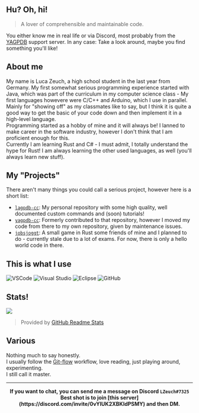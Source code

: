 ## Hu? Oh, hi!
> A lover of comprehensible and maintainable code.

You either know me in real life or via Discord, most probably from the [YAGPDB](https://yagpdb.xyz/) support server.
In any case: Take a look around, maybe you find something you'll like!

## About me
My name is Luca Zeuch, a high school student in the last year from Germany. My first somewhat serious programming experience started with Java, which was part of the curriculum in my computer science class - My first languages howevere were C/C++ and Arduino, which I use in parallel. Mainly for "showing off" as my classmates like to say, but I think it is quite a good way to get the basic of your code down and then implement it in a high-level language.<br/>
Programming started as a hobby of mine and it will always be! I lanned to make career in the software industry, however I don't think that I am proficient enough for this.<br>
Currently I am learning Rust and C# - I must admit, I totally understand the hype for Rust! I am always learning the other used languages, as well (you'll always learn new stuff).

## My "Projects"
There aren't many things you could call a serious project, however here is a short list:

- [`lagpdb-cc`](https://github.com/l-zeuch/lagpdb-cc): My personal repository with some high quality, well documented custom commands and (soon) tutorials!
- [`yagpdb-cc`](https://github.com/yagpdb-cc/yagpdb-cc): Formerly contributed to that repository, however I moved my code from there to my own repository, given by maintenance issues.
- [`jobsjoggt`](https://github.com/Goldscar1/Jobsjoggt): A small game in Rust some friends of mine and I planned to do - currently stale due to a lot of exams. For now, there is only a hello world code in there.


## This is what I use
![VSCode](https://img.shields.io/static/v1?label=VSCode&message=1.53.1-stable&style=for-the-badge&color=007ACC&logo=visual-studio-code)
![Visual Studio](https://img.shields.io/static/v1?label=Visual%20Studio&message=2019&style=for-the-badge&color=5C2D91&logo=visual-studio)
![Eclipse](https://img.shields.io/static/v1?label=Eclipse-IDE&message=2020-6&style=for-the-badge&color=Cb812C&logo=eclipse)
![GitHub](https://img.shields.io/static/v1?label=GitHub&message=l-zeuch&color=191717&style=for-the-badge&logo=github)

## Stats!
<img align="center" src="https://github-readme-stats.vercel.app/api?username=l-zeuch&show_icons=true&title_color=4F8CC9&hide_border=true&icon_color=4F8CC9&theme=radical&hide_title=true&count_private=true"/>

> Provided by [GitHub Readme Stats](https://github.com/anuraghazra/github-readme-stats)

## Various
Nothing much to say honestly.<br/>
I usually follow the [Git-flow](https://nvie.com/posts/a-successful-git-branching-model/) workflow, love reading, just playing around, experimenting.<br>
I still call it master.<br>

---
<div align="center">
   <strong>If you want to chat, you can send me a message on Discord <code>LZeuch#7325</code> Best shot is to join [this server](https://discord.com/invite/0vYlUK2XBKldPSMY) and then DM.</strong>
</div>
